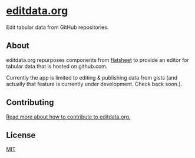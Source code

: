 # [editdata.org](http://editdata.org)

Edit tabular data from GitHub repositories.

## About
editdata.org repurposes components from [flatsheet](http://github.com/flatsheet/flatsheet) to provide an editor for tabular data that is hosted on github.com.

Currently the app is limited to editing & publishing data from gists (and actually that feature is currently under development. Check back soon.). 

## Contributing

[Read more about how to contribute to editdata.org.](CONTRIBUTING.md)

## License
[MIT](LICENSE.md)
